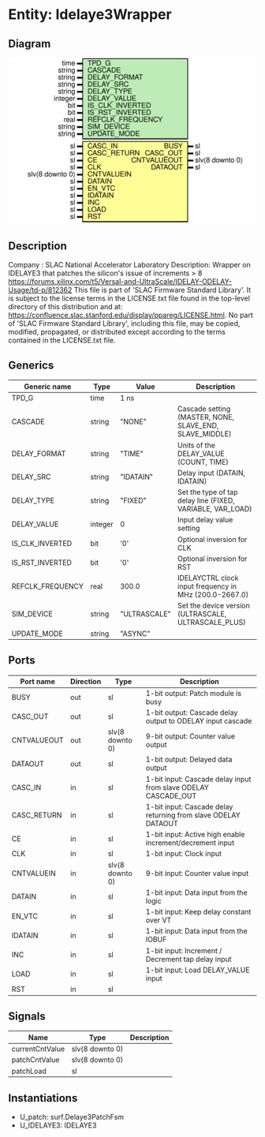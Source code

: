 # Entity: Idelaye3Wrapper

## Diagram

![Diagram](Idelaye3Wrapper.svg "Diagram")
## Description

Company    : SLAC National Accelerator Laboratory
Description: Wrapper on IDELAYE3 that patches the silicon's issue of increments > 8
https://forums.xilinx.com/t5/Versal-and-UltraScale/IDELAY-ODELAY-Usage/td-p/812362
This file is part of 'SLAC Firmware Standard Library'.
It is subject to the license terms in the LICENSE.txt file found in the
top-level directory of this distribution and at:
   https://confluence.slac.stanford.edu/display/ppareg/LICENSE.html.
No part of 'SLAC Firmware Standard Library', including this file,
may be copied, modified, propagated, or distributed except according to
the terms contained in the LICENSE.txt file.
## Generics

| Generic name     | Type    | Value        | Description                                                |
| ---------------- | ------- | ------------ | ---------------------------------------------------------- |
| TPD_G            | time    | 1 ns         |                                                            |
| CASCADE          | string  | "NONE"       | Cascade setting (MASTER, NONE, SLAVE_END, SLAVE_MIDDLE)    |
| DELAY_FORMAT     | string  | "TIME"       | Units of the DELAY_VALUE (COUNT, TIME)                     |
| DELAY_SRC        | string  | "IDATAIN"    | Delay input (DATAIN, IDATAIN)                              |
| DELAY_TYPE       | string  | "FIXED"      | Set the type of tap delay line (FIXED, VARIABLE, VAR_LOAD) |
| DELAY_VALUE      | integer | 0            | Input delay value setting                                  |
| IS_CLK_INVERTED  | bit     | '0'          | Optional inversion for CLK                                 |
| IS_RST_INVERTED  | bit     | '0'          | Optional inversion for RST                                 |
| REFCLK_FREQUENCY | real    | 300.0        | IDELAYCTRL clock input frequency in MHz (200.0-2667.0)     |
| SIM_DEVICE       | string  | "ULTRASCALE" | Set the device version (ULTRASCALE, ULTRASCALE_PLUS)       |
| UPDATE_MODE      | string  | "ASYNC"      |                                                            |
## Ports

| Port name   | Direction | Type            | Description                                                    |
| ----------- | --------- | --------------- | -------------------------------------------------------------- |
| BUSY        | out       | sl              | 1-bit output: Patch module is busy                             |
| CASC_OUT    | out       | sl              | 1-bit output: Cascade delay output to ODELAY input cascade     |
| CNTVALUEOUT | out       | slv(8 downto 0) | 9-bit output: Counter value output                             |
| DATAOUT     | out       | sl              | 1-bit output: Delayed data output                              |
| CASC_IN     | in        | sl              | 1-bit input: Cascade delay input from slave ODELAY CASCADE_OUT |
| CASC_RETURN | in        | sl              | 1-bit input: Cascade delay returning from slave ODELAY DATAOUT |
| CE          | in        | sl              | 1-bit input: Active high enable increment/decrement input      |
| CLK         | in        | sl              | 1-bit input: Clock input                                       |
| CNTVALUEIN  | in        | slv(8 downto 0) | 9-bit input: Counter value input                               |
| DATAIN      | in        | sl              | 1-bit input: Data input from the logic                         |
| EN_VTC      | in        | sl              | 1-bit input: Keep delay constant over VT                       |
| IDATAIN     | in        | sl              | 1-bit input: Data input from the IOBUF                         |
| INC         | in        | sl              | 1-bit input: Increment / Decrement tap delay input             |
| LOAD        | in        | sl              | 1-bit input: Load DELAY_VALUE input                            |
| RST         | in        | sl              |                                                                |
## Signals

| Name            | Type            | Description |
| --------------- | --------------- | ----------- |
| currentCntValue | slv(8 downto 0) |             |
| patchCntValue   | slv(8 downto 0) |             |
| patchLoad       | sl              |             |
## Instantiations

- U_patch: surf.Delaye3PatchFsm
- U_IDELAYE3: IDELAYE3
